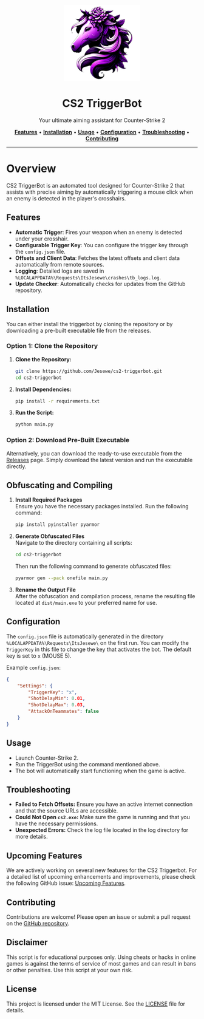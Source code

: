 <div align="center">
   <img src="src/img/icon.png" alt="CS2 TriggerBot" width="200" height="200">
   <h1>CS2 TriggerBot</h1>
   <p>Your ultimate aiming assistant for Counter-Strike 2</p>
   <a href="#features"><strong>Features</strong></a> •
   <a href="#installation"><strong>Installation</strong></a> •
   <a href="#usage"><strong>Usage</strong></a> •
   <a href="#configuration"><strong>Configuration</strong></a> •
   <a href="#troubleshooting"><strong>Troubleshooting</strong></a> •
   <a href="#contributing"><strong>Contributing</strong></a>
</div>

---

# Overview
CS2 TriggerBot is an automated tool designed for Counter-Strike 2 that assists with precise aiming by automatically triggering a mouse click when an enemy is detected in the player's crosshairs.

## Features
- **Automatic Trigger**: Fires your weapon when an enemy is detected under your crosshair.
- **Configurable Trigger Key**: You can configure the trigger key through the `config.json` file.
- **Offsets and Client Data**: Fetches the latest offsets and client data automatically from remote sources.
- **Logging**: Detailed logs are saved in `%LOCALAPPDATA%\Requests\ItsJesewe\crashes\tb_logs.log`.
- **Update Checker**: Automatically checks for updates from the GitHub repository.

## Installation

You can either install the triggerbot by cloning the repository or by downloading a pre-built executable file from the releases.

### Option 1: Clone the Repository

1. **Clone the Repository:**
   ```bash
   git clone https://github.com/Jesewe/cs2-triggerbot.git
   cd cs2-triggerbot
   ```

2. **Install Dependencies:**
   ```bash
   pip install -r requirements.txt
   ```

3. **Run the Script:**
   ```bash
   python main.py
   ```

### Option 2: Download Pre-Built Executable

Alternatively, you can download the ready-to-use executable from the [Releases](https://github.com/Jesewe/cs2-triggerbot/releases) page. Simply download the latest version and run the executable directly.

## Obfuscating and Compiling
1. **Install Required Packages**  
   Ensure you have the necessary packages installed. Run the following command:
   ```bash
   pip install pyinstaller pyarmor
   ```

2. **Generate Obfuscated Files**  
   Navigate to the directory containing all scripts:
   ```bash
   cd cs2-triggerbot
   ```
   Then run the following command to generate obfuscated files:
   ```bash
   pyarmor gen --pack onefile main.py
   ```

3. **Rename the Output File**  
   After the obfuscation and compilation process, rename the resulting file located at `dist/main.exe` to your preferred name for use.

## Configuration
The `config.json` file is automatically generated in the directory `%LOCALAPPDATA%\Requests\ItsJesewe\` on the first run. You can modify the `TriggerKey` in this file to change the key that activates the bot. The default key is set to `x` (MOUSE 5).

Example `config.json`:
```json
{
    "Settings": {
        "TriggerKey": "x",
        "ShotDelayMin": 0.01,
        "ShotDelayMax": 0.03,
        "AttackOnTeammates": false
    }
}
```

## Usage
- Launch Counter-Strike 2.
- Run the TriggerBot using the command mentioned above.
- The bot will automatically start functioning when the game is active.

## Troubleshooting
- **Failed to Fetch Offsets:** Ensure you have an active internet connection and that the source URLs are accessible.
- **Could Not Open `cs2.exe`:** Make sure the game is running and that you have the necessary permissions.
- **Unexpected Errors:** Check the log file located in the log directory for more details.

## Upcoming Features
We are actively working on several new features for the CS2 Triggerbot. For a detailed list of upcoming enhancements and improvements, please check the following GitHub issue: [Upcoming Features](https://github.com/Jesewe/cs2-triggerbot/issues/9).

## Contributing
Contributions are welcome! Please open an issue or submit a pull request on the [GitHub repository](https://github.com/Jesewe/cs2-triggerbot).

## Disclaimer
This script is for educational purposes only. Using cheats or hacks in online games is against the terms of service of most games and can result in bans or other penalties. Use this script at your own risk.

## License
This project is licensed under the MIT License. See the [LICENSE](LICENSE) file for details.